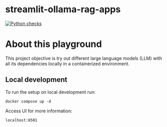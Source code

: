 # streamlit-ollama-rag-apps

[![Python checks](https://github.com/atrakic/streamlit-ollama-rag-apps/actions/workflows/python.yaml/badge.svg)](https://github.com/atrakic/streamlit-ollama-rag-apps/actions/workflows/python.yaml)


# About this playground
This project objective is try out different large language models (LLM) with all its dependencies locally in a containerized environment.


## Local development

To run the setup on local development run:

```
docker compose up -d
```


Access UI for more information:


```
localhost:8501
```
